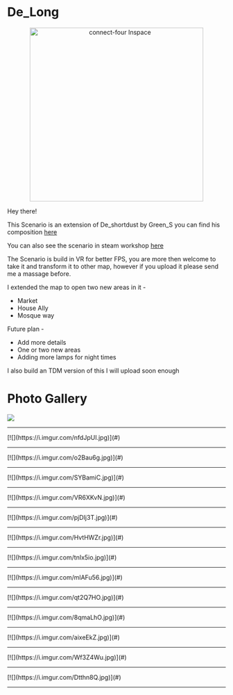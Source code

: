 # De_Long

<p align="center">
  <a href="https://i.imgur.com/9G0JWbb.jpg">
    <img
      alt="connect-four Inspace"
      src="https://i.imgur.com/9G0JWbb.jpg"
      width="400"
    />
  </a>
</p>

Hey there!

This Scenario is an extension of De_shortdust by Green_S
you can find his composition <a href="https://steamcommunity.com/sharedfiles/filedetails/?id=2427626848"> here </a>

You can also see the scenario in steam workshop <a href="https://steamcommunity.com/sharedfiles/filedetails/?id=2439952373"> here </a>

The Scenario is build in VR for better FPS, you are more then welcome to take it and transform it to other map, however if you upload it please send me a massage before.

I extended the map to open two new areas in it -

- Market
- House Ally
- Mosque way

Future plan -

- Add more details
- One or two new areas
- Adding more lamps for night times

I also build an TDM version of this I will upload soon enough

# Photo Gallery

[![](https://i.imgur.com/Rru20ks.jpg)](#)

<hr>
[![](https://i.imgur.com/nfdJpUI.jpg)](#)
<hr>
[![](https://i.imgur.com/o2Bau6g.jpg)](#)
<hr>
[![](https://i.imgur.com/SYBamiC.jpg)](#)
<hr>
[![](https://i.imgur.com/VR6XKvN.jpg)](#)
<hr>
[![](https://i.imgur.com/pjDIj3T.jpg)](#)
<hr>
[![](https://i.imgur.com/HvtHWZr.jpg)](#)
<hr>
[![](https://i.imgur.com/tnIx5io.jpg)](#)
<hr>
[![](https://i.imgur.com/mlAFu56.jpg)](#)
<hr>
[![](https://i.imgur.com/qt2Q7HO.jpg)](#)
<hr>
[![](https://i.imgur.com/8qmaLhO.jpg)](#)
<hr>
[![](https://i.imgur.com/aixeEkZ.jpg)](#)
<hr>
[![](https://i.imgur.com/Wf3Z4Wu.jpg)](#)
<hr>
[![](https://i.imgur.com/Dtthn8Q.jpg)](#)
<hr>
